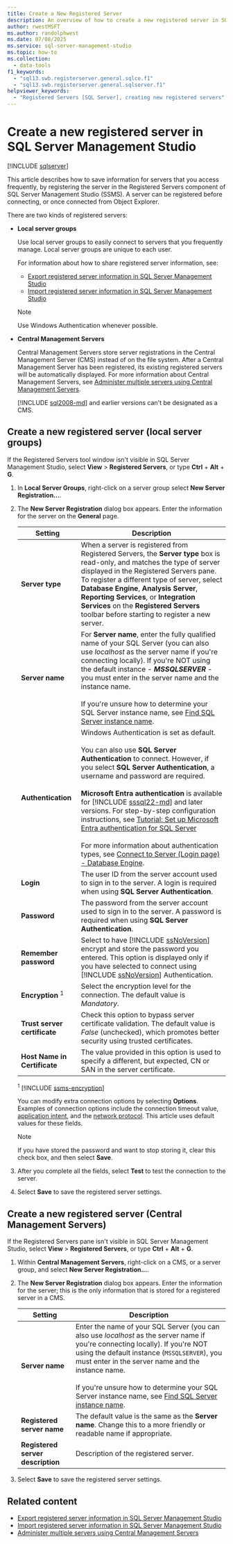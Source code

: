 ```yaml
---
title: Create a New Registered Server
description: An overview of how to create a new registered server in SQL Server Management Studio (SSMS).
author: rwestMSFT
ms.author: randolphwest
ms.date: 07/08/2025
ms.service: sql-server-management-studio
ms.topic: how-to
ms.collection:
  - data-tools
f1_keywords:
  - "sql13.swb.registerserver.general.sqlce.f1"
  - "sql13.swb.registerserver.general.sqlserver.f1"
helpviewer_keywords:
  - "Registered Servers [SQL Server], creating new registered servers"
---
```


# Create a new registered server in SQL Server Management Studio

[!INCLUDE [sqlserver](../includes/applies-to-version/sqlserver.md)]

This article describes how to save information for servers that you access frequently, by registering the server in the Registered Servers component of SQL Server Management Studio (SSMS). A server can be registered before connecting, or once connected from Object Explorer.

There are two kinds of registered servers:

- **Local server groups**

  Use local server groups to easily connect to servers that you frequently manage. Local server groups are unique to each user.

  For information about how to share registered server information, see:

  - [Export registered server information in SQL Server Management Studio](export-registered-server-information-sql-server-management-studio.md)
  - [Import registered server information in SQL Server Management Studio](import-registered-server-information-sql-server-management-studio.md)

  > [!NOTE]  
  > Use Windows Authentication whenever possible.

- **Central Management Servers**

  Central Management Servers store server registrations in the Central Management Server (CMS) instead of on the file system. After a Central Management Server has been registered, its existing registered servers will be automatically displayed. For more information about Central Management Servers, see [Administer multiple servers using Central Management Servers](/sql/relational-databases/administer-multiple-servers-using-central-management-servers).

  [!INCLUDE [sql2008-md](../includes/sql2008-md.md)] and earlier versions can't be designated as a CMS.

## Create a new registered server (local server groups)

If the Registered Servers tool window isn't visible in SQL Server Management Studio, select **View** > **Registered Servers**, or type **Ctrl** + **Alt** + **G**.

1. In **Local Server Groups**, right-click on a server group select **New Server Registration...**.

1. The **New Server Registration** dialog box appears. Enter the information for the server on the **General** page.

   | Setting | Description |
   | --- | --- |
   | **Server type** | When a server is registered from Registered Servers, the **Server type** box is read-only, and matches the type of server displayed in the Registered Servers pane. To register a different type of server, select **Database Engine**, **Analysis Server**, **Reporting Services**, or **Integration Services** on the **Registered Servers** toolbar before starting to register a new server. |
   | **Server name** | For **Server name**, enter the fully qualified name of your SQL Server (you can also use *localhost* as the server name if you're connecting locally). If you're NOT using the default instance - ***MSSQLSERVER*** - you must enter in the server name and the instance name.<br /><br />If you're unsure how to determine your SQL Server instance name, see [Find SQL Server instance name](../tutorials/ssms-tricks.md#find-sql-server-instance-name). |
   | **Authentication** | Windows Authentication is set as default.<br /><br />You can also use **SQL Server Authentication** to connect. However, if you select **SQL Server Authentication**, a username and password are required.<br /><br />**Microsoft Entra authentication** is available for [!INCLUDE [sssql22-md](../includes/sssql22-md.md)] and later versions. For step-by-step configuration instructions, see [Tutorial: Set up Microsoft Entra authentication for SQL Server](/sql/relational-databases/security/authentication-access/azure-ad-authentication-sql-server-setup-tutorial)<br /><br />For more information about authentication types, see [Connect to Server (Login page) - Database Engine](../f1-help/connect-to-server-login-page-database-engine.md). |
   | **Login** | The user ID from the server account used to sign in to the server. A login is required when using **SQL Server Authentication**. |
   | **Password** | The password from the server account used to sign in to the server. A password is required when using **SQL Server Authentication**. |
   | **Remember password** | Select to have [!INCLUDE [ssNoVersion](../includes/ssnoversion-md.md)] encrypt and store the password you entered. This option is displayed only if you have selected to connect using [!INCLUDE [ssNoVersion](../includes/ssnoversion-md.md)] Authentication. |
   | **Encryption** <sup>1</sup> | Select the encryption level for the connection. The default value is *Mandatory*. |
   | **Trust server certificate** | Check this option to bypass server certificate validation. The default value is *False* (unchecked), which promotes better security using trusted certificates. |
   | **Host Name in Certificate** | The value provided in this option is used to specify a different, but expected, CN or SAN in the server certificate. |

   <sup>1</sup> [!INCLUDE [ssms-encryption](../includes/ssms-encryption.md)]

   You can modify extra connection options by selecting **Options**. Examples of connection options include the connection timeout value, [application intent](/sql/database-engine/availability-groups/windows/listeners-client-connectivity-application-failover#ConnectToSecondary), and the [network protocol](/sql/sql-server/connect-to-database-engine#network-protocol-considerations). This article uses default values for these fields.

   > [!NOTE]  
   > If you have stored the password and want to stop storing it, clear this check box, and then select **Save**.

1. After you complete all the fields, select **Test** to test the connection to the server.

1. Select **Save** to save the registered server settings.

## Create a new registered server (Central Management Servers)

If the Registered Servers pane isn't visible in SQL Server Management Studio, select **View** > **Registered Servers**, or type **Ctrl** + **Alt** + **G**.

1. Within **Central Management Servers**, right-click on a CMS, or a server group, and select **New Server Registration...**.

1. The **New Server Registration** dialog box appears. Enter the information for the server; this is the only information that is stored for a registered server in a CMS.

   | Setting | Description |
   | --- | --- |
   | **Server name** | Enter the name of your SQL Server (you can also use *localhost* as the server name if you're connecting locally). If you're NOT using the default instance (`MSSQLSERVER`), you must enter in the server name and the instance name.<br /><br />If you're unsure how to determine your SQL Server instance name, see [Find SQL Server instance name](../tutorials/ssms-tricks.md#find-sql-server-instance-name). |
   | **Registered server name** | The default value is the same as the **Server name**. Change this to a more friendly or readable name if appropriate. |
   | **Registered server description** | Description of the registered server. |

1. Select **Save** to save the registered server settings.

## Related content

- [Export registered server information in SQL Server Management Studio](export-registered-server-information-sql-server-management-studio.md)
- [Import registered server information in SQL Server Management Studio](import-registered-server-information-sql-server-management-studio.md)
- [Administer multiple servers using Central Management Servers](/sql/relational-databases/administer-multiple-servers-using-central-management-servers)
